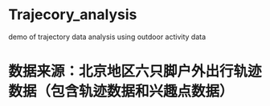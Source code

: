 # Trajecory_analysis
demo of trajectory data analysis using outdoor activity data
# 数据来源：北京地区六只脚户外出行轨迹数据（包含轨迹数据和兴趣点数据）
